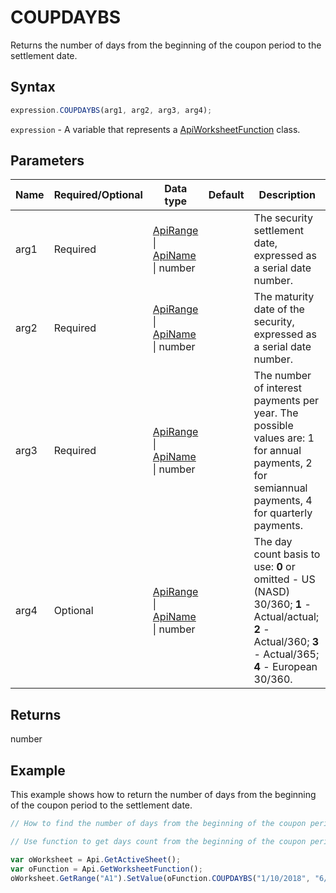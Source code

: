# COUPDAYBS

Returns the number of days from the beginning of the coupon period to the settlement date.

## Syntax

```javascript
expression.COUPDAYBS(arg1, arg2, arg3, arg4);
```

`expression` - A variable that represents a [ApiWorksheetFunction](../ApiWorksheetFunction.md) class.

## Parameters

| **Name** | **Required/Optional** | **Data type** | **Default** | **Description** |
| ------------- | ------------- | ------------- | ------------- | ------------- |
| arg1 | Required | [ApiRange](../../ApiRange/ApiRange.md) \| [ApiName](../../ApiName/ApiName.md) \| number |  | The security settlement date, expressed as a serial date number. |
| arg2 | Required | [ApiRange](../../ApiRange/ApiRange.md) \| [ApiName](../../ApiName/ApiName.md) \| number |  | The maturity date of the security, expressed as a serial date number. |
| arg3 | Required | [ApiRange](../../ApiRange/ApiRange.md) \| [ApiName](../../ApiName/ApiName.md) \| number |  | The number of interest payments per year. The possible values are: 1 for annual payments, 2 for semiannual payments, 4 for quarterly payments. |
| arg4 | Optional | [ApiRange](../../ApiRange/ApiRange.md) \| [ApiName](../../ApiName/ApiName.md) \| number |  | The day count basis to use: **0** or omitted - US (NASD) 30/360; **1** - Actual/actual; **2** - Actual/360; **3** - Actual/365; **4** - European 30/360. |

## Returns

number

## Example

This example shows how to return the number of days from the beginning of the coupon period to the settlement date.

```javascript editor-xlsx
// How to find the number of days from the beginning of the coupon period to the settlement date.

// Use function to get days count from the beginning of the coupon period to the settlement date.

var oWorksheet = Api.GetActiveSheet();
var oFunction = Api.GetWorksheetFunction();
oWorksheet.GetRange("A1").SetValue(oFunction.COUPDAYBS("1/10/2018", "6/15/2019", 4, 1));
```
